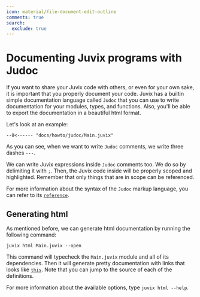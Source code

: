 ```yaml
---
icon: material/file-document-edit-outline
comments: true
search:
  exclude: true
---
```


# Documenting Juvix programs with Judoc

If you want to share your Juvix code with others, or even for your own sake, it
is important that you properly document your code. Juvix has a builtin simple
documentation language called `Judoc` that you can use to write documentation
for your modules, types, and functions. Also, you'll be able to export the
documentation in a beautiful html format.

Let's look at an example:
```text
--8<------ "docs/howto/judoc/Main.juvix"
```

As you can see, when we want to write `Judoc` comments, we write three dashes `---`.

We can write Juvix expressions inside `Judoc` comments too. We do so by
delimiting it with `;`. Then, the Juvix code inside will be properly scoped and
highlighted. Remember that only things that are in scope can be referenced.

For more information about the syntax of the `Judoc` markup language, you can
refer to its [`reference`](../reference/judoc.md).

## Generating html
As mentioned before, we can generate html documentation by running the following command:
```
juvix html Main.juvix --open
```
This command will typecheck the `Main.juvix` module and all of its dependencies. Then it will generate
pretty documentation with links that looks like [`this`](https://anoma.github.io/juvix-stdlib/Stdlib.Data.List.Base.html). Note that you can jump to the source of each of the definitions.

For more information about the available options, type `juvix html --help`.
